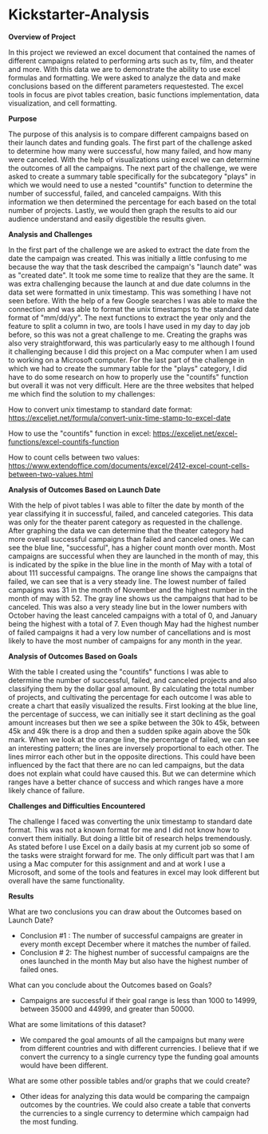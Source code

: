 # Kickstarter-Analysis

**Overview of Project**

In this project we reviewed an excel document that contained the names of different campaigns related to performing arts such as tv, film, and theater and more. With this data we are to demonstrate the ability to use excel formulas and formatting. We were asked to analyze the data and make conclusions based on the different parameters requestested. The excel tools in focus are pivot tables creation, basic functions implementation, data visualization, and cell formatting.

**Purpose**

The purpose of this analysis is to compare different campaigns based on their launch dates and funding goals. The first part of the challenge asked to determine how many were successful, how many failed, and how many were canceled. With the help of visualizations using excel we can determine the outcomes of all the campaigns. The next part of the challenge, we were asked to create a summary table specifically for the subcategory "plays" in which we would need to use a nested "countifs" function to determine the number of successful, failed, and canceled campaigns. With this information we then determined the percentage for each based on the total number of projects. Lastly, we would then graph the results to aid our audience understand and easily digestible the results given.

**Analysis and Challenges**

In the first part of the challenge we are asked to extract the date from the date the campaign was created. This was initially a little confusing to me because the way that the task described the campaign's "launch date" was as "created date". It took me some time to realize that they are the same. It was extra challenging because the launch at and due date columns in the data set were formatted in unix timestamp. This was something I have not seen before. With the help of a few Google searches I was able to make the connection and was able to format the unix timestamps to the standard date format of "mm/dd/yy". The next functions to extract the year only and the feature to split a column in two, are tools I have used in my day to day job before, so this was not a great challenge to me. Creating the graphs was also very straightforward, this was particularly easy to me although I found it challenging because I did this project on a Mac computer when I am used to working on a Microsoft computer. For the last part of the challenge in which we had to create the summary table for the "plays" category, I did have to do some research on how to properly use the "countifs" function but overall it was not very difficult. Here are the three websites that helped me which find the solution to my challenges:

How to convert unix timestamp to standard date format: https://exceljet.net/formula/convert-unix-time-stamp-to-excel-date

How to use the "countifs" function in excel: https://exceljet.net/excel-functions/excel-countifs-function

How to count cells between two values: https://www.extendoffice.com/documents/excel/2412-excel-count-cells-between-two-values.html

**Analysis of Outcomes Based on Launch Date**

With the help of pivot tables I was able to filter the date by month of the year classifying it in successful, failed, and canceled categories. This data was only for the theater parent category as requested in the challenge. After graphing the data we can determine that the theater category had more overall successful campaigns than failed and canceled ones. We can see the blue line, "successful", has a higher count month over month. Most campaigns are successful when they are launched in the month of may, this is indicated by the spike in the blue line in the month of May with a total of about 111 successful campaigns. The orange line shows the campaigns that failed, we can see that is a very steady line. The lowest number of failed campaigns was 31 in the month of November and the highest number in the month of may with 52. The gray line shows us the campaigns that had to be canceled. This was also a very steady line but in the lower numbers with October having the least canceled campaigns with a total of 0, and January being the highest with a total of 7. Even though May had the highest number of failed campaigns it had a very low number of cancellations and is most likely to have the most number of campaigns for any month in the year.

**Analysis of Outcomes Based on Goals**

With the table I created using the "countifs" functions I was able to determine the number of successful, failed, and canceled projects and also classifying them by the dollar goal amount. By calculating the total number of projects, and cultivating the percentage for each outcome I was able to create a chart that easily visualized the results. First looking at the blue line, the percentage of success, we can initially see it start declining as the goal amount increases but then we see a spike between the 30k to 45k, between 45k and 49k there is a drop and then a sudden spike again above the 50k mark. When we look at the orange line, the percentage of failed, we can see an interesting pattern; the lines are inversely proportional to each other. The lines mirror each other but in the opposite directions. This could have been influenced by the fact that there are no can led campaigns, but the data does not explain what could have caused this. But we can determine which ranges have a better chance of success and which ranges have a more likely chance of failure.

**Challenges and Difficulties Encountered**

The challenge I faced was converting the unix timestamp to standard date format. This was not a known format for me and I did not know how to convert them initially. But doing a little bit of research helps tremendously. As stated before I use Excel on a daily basis at my current job so some of the tasks were straight forward for me. The only difficult part was that I am using a Mac computer for this assignment and and at work I use a Microsoft, and some of the tools and features in excel may look different but overall have the same functionality.

**Results**

What are two conclusions you can draw about the Outcomes based on Launch Date? 
- Conclusion #1 : The number of successful campaigns are greater in every month except December where it matches the number of failed.
- Conclusion # 2: The highest number of successful campaigns are the ones launched in the month May but also have the highest number of failed ones.

What can you conclude about the Outcomes based on Goals? 
- Campaigns are successful if their goal range is less than 1000 to 14999, between 35000 and 44999, and greater than 50000.

What are some limitations of this dataset? 
- We compared the goal amounts of all the campaigns but many were from different countries and with different currencies. I believe that if we convert the currency to a single currency type the funding goal amounts would have been different.

What are some other possible tables and/or graphs that we could create? 
- Other ideas for analyzing this data would be comparing the campaign outcomes by the countries. We could also create a table that converts the currencies to a single currency to determine which campaign had the most funding.
